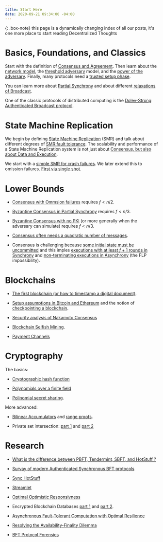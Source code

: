 ```yaml
---
title: Start Here
date: 2020-09-21 09:34:00 -04:00
---
```


{: .box-note}
this page is a dynamically changing index of all our posts, it's one more place to start reading Decentralized Thoughts

# Basics, Foundations, and Classics

Start with the definition of [Consensus and Agreement](/2019-06-27-defining-consensus/). Then learn about the [network model](/2019-06-01-2019-5-31-models/), the [threshold adversary](/2019-06-17-the-threshold-adversary/) model, and the
[power of the adversary](/2019-06-07-modeling-the-adversary/).
Finally, many protocols need a [trusted setup phase](/2019-07-19-setup-assumptions/).

You can learn more about [Partial Synchrony](/2019-09-14-flavours-of-partial-synchrony/) and about different [relaxations of Broadcast](/2019-10-22-flavours-of-broadcast/).

One of the classic protocols of distributed computing is the [Dolev-Strong Authenticated Broadcast protocol](/2019-12-22-dolev-strong/).

# State Machine Replication

We begin by defining [State Machine Replication](/2019-10-15-consensus-for-state-machine-replication/) (SMR) and talk about different degrees of [SMR fault tolerance](/2019-10-25-flavours-of-state-machine-replication/). The scalability and performance of a State Machine Replication system is not just about [Consensus, but also about Data and Execution](/2019-12-06-dce-the-three-scalability-bottlenecks-of-state-machine-replication/).

We start with a [simple SMR for crash failures](/2019-11-01-primary-backup/). We later extend this to omission failures. [First via single shot](/2020-09-13-synchronous-consensus-omission-faults/).


# Lower Bounds

- [Consensus with Ommsion failures](/2019-11-02-primary-backup-for-2-servers-and-omission-failures-is-impossible/) requires $f<n/2$.


- [Byzantine Consensus in Partial Synchrony](/2019-06-25-on-the-impossibility-of-byzantine-agreement-for-n-equals-3f-in-partial-synchrony/) requires $f<n/3$.

- [Byzantine Consensus with no PKI](/2019-08-02-byzantine-agreement-is-impossible-for-$n-slash-leq-3-f$-is-the-adversary-can-easily-simulate/) (or more generally when the adversary can simulate) requires $f<n/3$.

- [Consensus often needs a quadratic number of messages](/2019-08-16-byzantine-agreement-needs-quadratic-messages/).


- Consensus is challenging because [some initial state must be uncommitted](/2019-12-15-consensus-model-for-FLP/) and this imples [executions with at least $f+1$ rounds in Synchrony](/2019-12-15-synchrony-uncommitted-lower-bound/) and [non-terminating executions in Asynchrony](/2019-12-15-asynchrony-uncommitted-lower-bound/) (the FLP impossibility).

# Blockchains

- [The first blockchain (or how to timestamp a digital document)](/2020-07-05-the-first-blockchain-or-how-to-time-stamp-a-digital-document/).

- [Setup assumptions in Bitcoin and Ethereum](/2019-07-18-do-bitcoin-and-ethereum-have-any-trusted-setup-assumptions/) and the notion of [checkpointing a blockchain](/2019-09-13-dont-trust-checkpoint/). 

- [Security analysis of Nakamoto Consensus](/2019-11-29-Analysis-Nakamoto/)


- [Blockchain Selfish Mining](/2020-02-26-selfish-mining/). 

- [Payment Channels](/2019-10-25-payment-channels-are-just-a-two-person-bfs-smr-systems/)

# Cryptography

The basics:

- [Cryptographic hash function](/2020-08-28-what-is-a-cryptographic-hash-function/)

- [Polynomials over a finite field](/2020-07-17-the-marvels-of-polynomials-over-a-field/)

- [Polinomial secret sharing](/2020-07-17-polynomial-secret-sharing-and-the-lagrange-basis/).

More advanced:

- [Bilinear Accumulators](/2020-04-01-bilinear-accumulators-for-cryptocurrency/) and [range proofs](/2020-03-02-range-proofs-from-polynomial-commitments-reexplained/).

- Private set intersection: [part 1](/2020-03-29-private-set-intersection-a-soft-introduction/) and [part 2](/2020-07-26-private-set-intersection-2/)

# Research

- [What is the difference between PBFT, Tendermint, SBFT, and HotStuff ?](/2019-06-23-what-is-the-difference-between/)

- [Survay of modern Authenticated Synchronous BFT protocols](/2019-11-11-authenticated-synchronous-bft/)

- [Sync HotStuff](/2019-11-12-Sync-HotStuff/)

- [Streamlet](/2020-05-14-streamlet/)

- [Optimal Optimistic Responsivness](/2020-06-12-optimal-optimistic-responsiveness/)

- Encrypted Blockchain Databases [part 1](/2020-07-10-encrypted-blockchain-databases-part-i/) and [part 2](/2020-07-10-encrypted-blockchain-databases-part-ii/).

- [Asynchronous Fault-Tolerant Computation with Optimal Resilience](/2020-07-15-asynchronous-fault-tolerant-computation-with-optimal-resilience/)

- [Resolving the Availability-Finality Dilemma](/2020-10-31-ebb-and-flow-protocols-a-resolution-of-the-availability-finality-dilemma/)

- [BFT Protocol Forensics](/2020-11-19-bft-protocol-forensics/)
